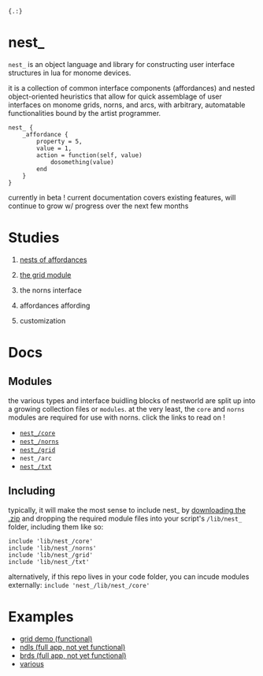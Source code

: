 `{.:}`

# nest_

`nest_` is an object language and library for constructing user interface structures in lua for monome devices. 

it is a collection of common interface components (affordances) and nested object-oriented heuristics that allow for quick assemblage of user interfaces on monome grids, norns, and arcs, with arbitrary, automatable functionalities bound by the artist programmer.

```
nest_ {
    _affordance {
        property = 5,
        value = 1,
        action = function(self, value)
            dosomething(value)
        end
    }
}
```

currently in beta ! current documentation covers existing features, will continue to grow w/ progress over the next few months

# Studies

1. [nests of affordances](./study/study1.md)

2. [the grid module](./study/study2.md)

3. the norns interface

4. affordances affording

5. customization

# Docs

## Modules

the various types and interface buidling blocks of nestworld are split up into a growing collection files or `modules`. at the very least, the `core` and `norns` modules are required for use with norns. click the links to read on !


- [`nest_/core`](./doc/core.md)
- [`nest_/norns`](./doc/norns.md)
- [`nest_/grid`](./doc/grid.md)
- `nest_/arc`
- [`nest_/txt`](./doc/txt.md)


## Including

typically, it will make the most sense to include nest_ by [downloading the .zip](https://github.com/andr-ew/nest_/archive/master.zip) and dropping the required module files into your script's `/lib/nest_` folder, including them like so:

```
include 'lib/nest_/core'
include 'lib/nest_/norns'
include 'lib/nest_/grid'
include 'lib/nest_/txt'
```

alternatively, if this repo lives in your code folder, you can incude modules externally: `include 'nest_/lib/nest_/core'`

# Examples

- [grid demo (functional)](https://github.com/andr-ew/nest_/blob/master/examples/grid.lua)
- [ndls (full app, not yet functional)](https://github.com/andr-ew/ndls/blob/master/ndls.lua)
- [brds (full app, not yet functional)](https://github.com/andr-ew/brds/blob/main/brds.lua)
- [various](https://github.com/andr-ew/nest_/tree/master/examples)
